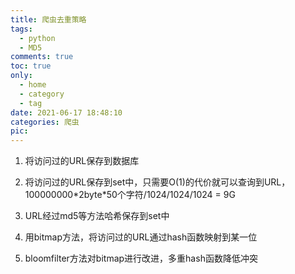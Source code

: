 ```yaml
---
title: 爬虫去重策略
tags:
  - python
  - MD5
comments: true
toc: true
only:
  - home
  - category
  - tag
date: 2021-06-17 18:48:10
categories: 爬虫
pic:
---
```



1. 将访问过的URL保存到数据库

2. 将访问过的URL保存到set中，只需要O(1)的代价就可以查询到URL，100000000\*2byte\*50个字符/1024/1024/1024 = 9G 

3. URL经过md5等方法哈希保存到set中

4. 用bitmap方法，将访问过的URL通过hash函数映射到某一位

5. bloomfilter方法对bitmap进行改进，多重hash函数降低冲突





[//]:#(设置表格整体居中显示)
<style>
    table
    {
        margin: auto;
        font-size: 80%;
    }
</style>


